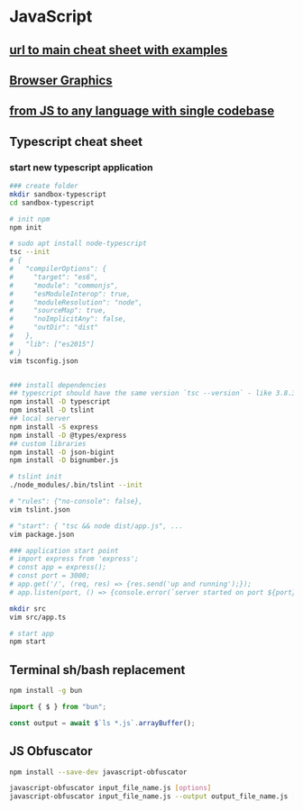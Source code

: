 # JavaScript
## [url to main cheat sheet with examples](https://github.com/cherkavi/javascripting)
## [Browser Graphics](d3-cheat-sheet.md)
## [from JS to any language with single codebase](https://github.com/aws/jsii)

## Typescript cheat sheet
### start new typescript application
```sh
### create folder
mkdir sandbox-typescript
cd sandbox-typescript

# init npm 
npm init

# sudo apt install node-typescript
tsc --init
# {
#   "compilerOptions": {
#     "target": "es6",
#     "module": "commonjs",
#     "esModuleInterop": true,
#     "moduleResolution": "node",
#     "sourceMap": true,
#     "noImplicitAny": false,
#     "outDir": "dist"
#   },
#   "lib": ["es2015"]
# }
vim tsconfig.json


### install dependencies
## typescript should have the same version `tsc --version` - like 3.8.3 
npm install -D typescript
npm install -D tslint
## local server 
npm install -S express
npm install -D @types/express
## custom libraries 
npm install -D json-bigint
npm install -D bignumber.js

# tslint init
./node_modules/.bin/tslint --init

# "rules": {"no-console": false},
vim tslint.json

# "start": { "tsc && node dist/app.js", ...
vim package.json

### application start point
# import express from 'express';
# const app = express();
# const port = 3000;
# app.get('/', (req, res) => {res.send('up and running');});
# app.listen(port, () => {console.error(`server started on port ${port}`);});

mkdir src
vim src/app.ts

# start app
npm start
```

## Terminal sh/bash replacement
```sh
npm install -g bun
```

```javascript
import { $ } from "bun";

const output = await $`ls *.js`.arrayBuffer();
```

## JS Obfuscator
```sh
npm install --save-dev javascript-obfuscator

javascript-obfuscator input_file_name.js [options]
javascript-obfuscator input_file_name.js --output output_file_name.js [options]
```
